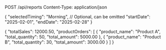 POST /api/reports
Content-Type: application/json

{
  "selectedTiming": "Morning",  // Optional, can be omitted
  "startDate": "2025-02-01",
  "endDate": "2025-02-28"
}

{
  "totalSales": 12000.50,
  "productOrders": [
    {
      "product_name": "Product A",
      "total_quantity": 50,
      "total_amount": 5000.00
    },
    {
      "product_name": "Product B",
      "total_quantity": 30,
      "total_amount": 3000.00
    }
  ]
}
